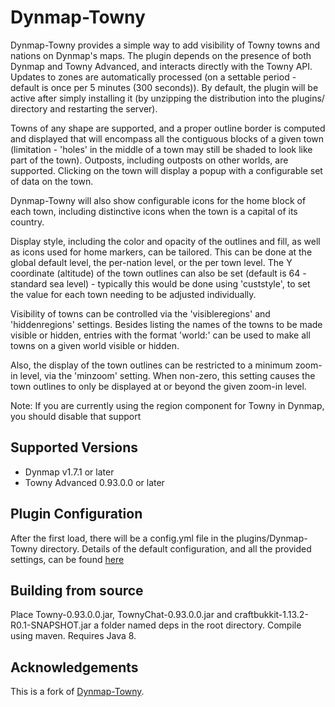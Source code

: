 # Dynmap-Towny

Dynmap-Towny provides a simple way to add visibility of Towny towns and nations on Dynmap's maps. The plugin depends on the presence of both Dynmap and Towny Advanced, and interacts directly with the Towny API. Updates to zones are automatically processed (on a settable period - default is once per 5 minutes (300 seconds)). By default, the plugin will be active after simply installing it (by unzipping the distribution into the plugins/ directory and restarting the server).

Towns of any shape are supported, and a proper outline border is computed and displayed that will encompass all the contiguous blocks of a given town (limitation - 'holes' in the middle of a town may still be shaded to look like part of the town). Outposts, including outposts on other worlds, are supported. Clicking on the town will display a popup with a configurable set of data on the town.

Dynmap-Towny will also show configurable icons for the home block of each town, including distinctive icons when the town is a capital of its country.

Display style, including the color and opacity of the outlines and fill, as well as icons used for home markers, can be tailored. This can be done at the global default level, the per-nation level, or the per town level. The Y coordinate (altitude) of the town outlines can also be set (default is 64 - standard sea level) - typically this would be done using 'custstyle', to set the value for each town needing to be adjusted individually.

Visibility of towns can be controlled via the 'visibleregions' and 'hiddenregions' settings. Besides listing the names of the towns to be made visible or hidden, entries with the format 'world:<worldname>' can be used to make all towns on a given world visible or hidden.

Also, the display of the town outlines can be restricted to a minimum zoom-in level, via the 'minzoom' setting. When non-zero, this setting causes the town outlines to only be displayed at or beyond the given zoom-in level.

Note: If you are currently using the region component for Towny in Dynmap, you should disable that support

## Supported Versions

-   Dynmap v1.7.1 or later 
-   Towny Advanced 0.93.0.0 or later

## Plugin Configuration
After the first load, there will be a config.yml file in the plugins/Dynmap-Towny directory. Details of the default configuration, and all the provided settings, can be found [here](https://github.com/hankjordan/Dynmap-Towny/wiki)

## Building from source
Place Towny-0.93.0.0.jar, TownyChat-0.93.0.0.jar and craftbukkit-1.13.2-R0.1-SNAPSHOT.jar a folder named deps in the root directory. Compile using maven. Requires Java 8.

## Acknowledgements
This is a fork of [Dynmap-Towny](https://github.com/webbukkit/Dynmap-Towny).